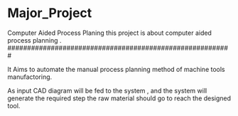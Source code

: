 # Major_Project

Computer Aided Process Planing
this project is about computer aided process planning .
#########################################################

It Aims to automate the manual process planning method of machine tools manufactoring.

As input CAD diagram will be fed to the system , and the system will generate the required step the raw material should go to reach the designed tool.

